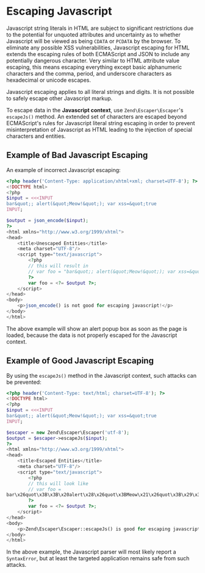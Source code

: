 # Escaping Javascript

Javascript string literals in HTML are subject to significant restrictions due
to the potential for unquoted attributes and uncertainty as to whether
Javascript will be viewed as being `CDATA` or `PCDATA` by the browser. To
eliminate any possible XSS vulnerabilities, Javascript escaping for HTML extends
the escaping rules of both ECMAScript and JSON to include any potentially
dangerous character. Very similar to HTML attribute value escaping, this means
escaping everything except basic alphanumeric characters and the comma, period,
and underscore characters as hexadecimal or unicode escapes.

Javascript escaping applies to all literal strings and digits. It is not
possible to safely escape other Javascript markup.

To escape data in the **Javascript context**, use `Zend\Escaper\Escaper`'s
`escapeJs()` method. An extended set of characters are escaped beyond
ECMAScript's rules for Javascript literal string escaping in order to prevent
misinterpretation of Javascript as HTML leading to the injection of special
characters and entities.

## Example of Bad Javascript Escaping

An example of incorrect Javascript escaping:

```php
<?php header('Content-Type: application/xhtml+xml; charset=UTF-8'); ?>
<!DOCTYPE html>
<?php
$input = <<<INPUT
bar&quot;; alert(&quot;Meow!&quot;); var xss=&quot;true
INPUT;

$output = json_encode($input);
?>
<html xmlns="http://www.w3.org/1999/xhtml">
<head>
    <title>Unescaped Entities</title>
    <meta charset="UTF-8"/>
    <script type="text/javascript">
        <?php
        // this will result in
        // var foo = "bar&quot;; alert(&quot;Meow!&quot;); var xss=&quot;true";
        ?>
        var foo = <?= $output ?>;
    </script>
</head>
<body>
    <p>json_encode() is not good for escaping javascript!</p>
</body>
</html>
```

The above example will show an alert popup box as soon as the page is loaded,
because the data is not properly escaped for the Javascript context.

## Example of Good Javascript Escaping

By using the `escapeJs()` method in the Javascript context, such attacks can be
prevented:

```php
<?php header('Content-Type: text/html; charset=UTF-8'); ?>
<!DOCTYPE html>
<?php
$input = <<<INPUT
bar&quot;; alert(&quot;Meow!&quot;); var xss=&quot;true
INPUT;

$escaper = new Zend\Escaper\Escaper('utf-8');
$output = $escaper->escapeJs($input);
?>
<html xmlns="http://www.w3.org/1999/xhtml">
<head>
    <title>Escaped Entities</title>
    <meta charset="UTF-8"/>
    <script type="text/javascript">
        <?php
        // this will look like
        // var foo =
bar\x26quot\x3B\x3B\x20alert\x28\x26quot\x3BMeow\x21\x26quot\x3B\x29\x3B\x20var\x20xss\x3D\x26quot\x3Btrue;
        ?>
        var foo = <?= $output ?>;
    </script>
</head>
<body>
    <p>Zend\Escaper\Escaper::escapeJs() is good for escaping javascript!</p>
</body>
</html>
```

In the above example, the Javascript parser will most likely report a
`SyntaxError`, but at least the targeted application remains safe from such
attacks.
